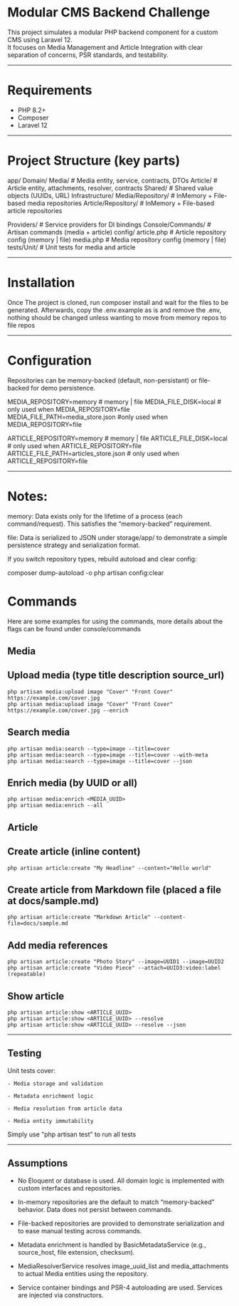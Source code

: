 # Modular CMS Backend Challenge

This project simulates a modular PHP backend component for a custom CMS using Laravel 12.  
It focuses on Media Management and Article Integration with clear separation of concerns, PSR standards, and testability.

------------------------------------

# Requirements

- PHP 8.2+
- Composer
- Laravel 12

------------------------------------

# Project Structure (key parts)
app/
    Domain/
        Media/ # Media entity, service, contracts, DTOs
        Article/ # Article entity, attachments, resolver, contracts
        Shared/ # Shared value objects (UUIDs, URL)
    Infrastructure/
        Media/Repository/ # InMemory + File-based media repositories
        Article/Repository/ # InMemory + File-based article repositories

Providers/ # Service providers for DI bindings
Console/Commands/ # Artisan commands (media + article)
config/
    article.php # Article repository config (memory | file)
    media.php # Media repository config (memory | file)
tests/Unit/ # Unit tests for media and article

------------------------------------

# Installation

Once The project is cloned, run composer install and wait for the files to be generated.
Afterwards, copy the .env.example as is and remove the .env, nothing should be changed unless wanting to move from memory repos to file repos

------------------------------------

# Configuration

Repositories can be memory-backed (default, non-persistant) or file-backed for demo persistence.

MEDIA_REPOSITORY=memory   # memory | file
MEDIA_FILE_DISK=local     # only used when MEDIA_REPOSITORY=file
MEDIA_FILE_PATH=media_store.json #only used when MEDIA_REPOSITORY=file

ARTICLE_REPOSITORY=memory # memory | file
ARTICLE_FILE_DISK=local   # only used when ARTICLE_REPOSITORY=file
ARTICLE_FILE_PATH=articles_store.json # only used when ARTICLE_REPOSITORY=file

------------------------------------

# Notes:

memory: Data exists only for the lifetime of a process (each command/request). This satisfies the “memory-backed” requirement.

file: Data is serialized to JSON under storage/app/ to demonstrate a simple persistence strategy and serialization format.

If you switch repository types, rebuild autoload and clear config:

composer dump-autoload -o
php artisan config:clear

# Commands
Here are some examples for using the commands, more details about the flags can be found under console/commands

## Media
## Upload media (type title description source_url)
    php artisan media:upload image "Cover" "Front Cover" https://example.com/cover.jpg
    php artisan media:upload image "Cover" "Front Cover" https://example.com/cover.jpg --enrich

## Search media
    php artisan media:search --type=image --title=cover
    php artisan media:search --type=image --title=cover --with-meta
    php artisan media:search --type=image --title=cover --json

## Enrich media (by UUID or all)
    php artisan media:enrich <MEDIA_UUID>
    php artisan media:enrich --all

## Article
## Create article (inline content)
    php artisan article:create "My Headline" --content="Hello world"

## Create article from Markdown file (placed a file at docs/sample.md)
    php artisan article:create "Markdown Article" --content-file=docs/sample.md

## Add media references
    php artisan article:create "Photo Story" --image=UUID1 --image=UUID2
    php artisan article:create "Video Piece" --attach=UUID3:video:label (repeatable)

## Show article
    php artisan article:show <ARTICLE_UUID>
    php artisan article:show <ARTICLE_UUID> --resolve
    php artisan article:show <ARTICLE_UUID> --resolve --json

------------------------------------

## Testing

Unit tests cover:

    - Media storage and validation

    - Metadata enrichment logic

    - Media resolution from article data

    - Media entity immutability

Simply use "php artisan test" to run all tests

------------------------------------

## Assumptions

- No Eloquent or database is used. All domain logic is implemented with custom interfaces and repositories.

- In-memory repositories are the default to match “memory-backed” behavior. Data does not persist between commands.

- File-backed repositories are provided to demonstrate serialization and to ease manual testing across commands.

- Metadata enrichment is handled by BasicMetadataService (e.g., source_host, file extension, checksum).

- MediaResolverService resolves image_uuid_list and media_attachments to actual Media entities using the repository.

- Service container bindings and PSR-4 autoloading are used. Services are injected via constructors.
